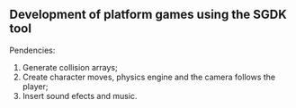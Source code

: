 ## Development of platform games using the SGDK tool

Pendencies:
1. Generate collision arrays;
2. Create character moves, physics engine and the camera follows the player;
3. Insert sound efects and music.
